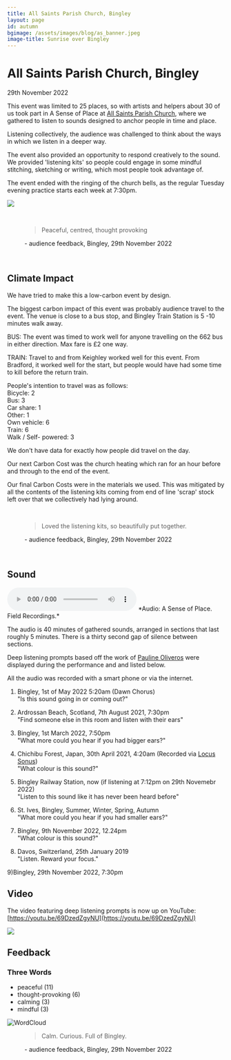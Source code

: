```yaml
---
title: All Saints Parish Church, Bingley
layout: page
id: autumn
bgimage: /assets/images/blog/as_banner.jpeg
image-title: Sunrise over Bingley
---
```

# All Saints Parish Church, Bingley


<div class="row past-event" >
<div class="col-lg-6 col-md-6 col-sm-12" markdown="1"> 
29th November 2022

This event was limited to 25 places, so with artists and helpers about 30 of us took part in A Sense of Place at [All Saints Parish Church](https://www.allsaintsbingley.org.uk/), where we gathered to listen to sounds designed to anchor people in time and place. 

Listening collectively, the audience was challenged to think about the ways in which we listen in a deeper way.

The event also provided an opportunity to respond creatively to the sound. We provided 'listening kits' so people could engage in some mindful stitching, sketching or writing, which most people took advantage of.

The event ended with the ringing of the church bells, as the regular Tuesday evening practice starts each week at 7:30pm. 
</div>
<div class="col-lg-6 col-md-6 col-sm-12">
<p><img src="{{ site_url}}/assets/images/blog/ASOP_bingley.jpg"/></p>
</div>
</div>



<br/>
<figure>
    <blockquote >
        <p><i class="fa-solid fa-quote-left fa-pull-left" aria-hidden="true"></i>Peaceful, centred, thought provoking<i class="fa-solid fa-quote-right fa-pull-right" aria-hidden="true"></i></p>
    </blockquote>
    <figcaption> - audience feedback, Bingley, 29th November 2022</figcaption>
</figure>
<br/> 

## Climate Impact

We have tried to make this a low-carbon event by design.

The biggest carbon impact of this event was probably audience travel to the event. The venue is close to a bus stop, and Bingley Train Station is 5 -10 minutes walk away.

BUS: The event was timed to work well for anyone travelling on the 662 bus in either direction. Max fare is £2 one way.

TRAIN: Travel to and from Keighley worked well for this event. From Bradford, it worked well for the start, but people would have had some time to kill before the return train.

People's intention to travel was as follows:<br/>
Bicycle: 2<br/>
Bus: 3<br/>
Car share: 1<br/>
Other: 1<br/>
Own vehicle: 6<br/>
Train: 6<br/>
Walk / Self- powered: 3<br/>

We don't have data for exactly how people did travel on the day.

Our next Carbon Cost was the church heating which ran for an hour before and through to the end of the event.

Our final Carbon Costs were in the materials we used. This was mitigated by all the contents of the listening kits coming from end of line 'scrap' stock left over that we collectively had lying around.

<br/>
<figure>
    <blockquote >
        <p><i class="fa-solid fa-quote-left fa-pull-left" aria-hidden="true"></i>Loved the listening kits, so beautifully put together.<i class="fa-solid fa-quote-right fa-pull-right" aria-hidden="true"></i></p>
    </blockquote>
    <figcaption> - audience feedback, Bingley, 29th November 2022</figcaption>
</figure>
<br/>

<!--### Map of where people came from

Notes: One marker from near Chorley is not shown. Map is a mixture of postcodes taken on the day and in pre-registration

<img src="{{ site.baseurl}}/assets/images" alt="map of attendees" />-->

## Sound

<audio controls>
    <source src="https://media.githubusercontent.com/media/caprenter/asenseofplace/main/assets/audio/AllSaints_ASenseOfPlace_2022-11-29_final.ogg" type="audio/ogg">
    <source src="https://media.githubusercontent.com/media/caprenter/asenseofplace/main/assets/audio/AllSaints_ASenseOfPlace_2022-11-29_final.mp3" type="audio/mpeg">
Your browser does not support the audio element.
</audio>
*Audio: A Sense of Place. Field Recordings.*

The audio is 40 minutes of gathered sounds, arranged in sections that last roughly 5 minutes. There is a thirty second gap of silence between sections.

Deep listening prompts based off the work of [Pauline Oliveros]( https://en.wikipedia.org/wiki/Pauline_Oliveros) were displayed during the performance and and listed below.

All the audio was recorded with a smart phone or via the internet.

1) Bingley, 1st of May 2022 5:20am (Dawn Chorus)<br/>
"Is this sound going in or coming out?"

2) Ardrossan Beach, Scotland, 7th August 2021, 7:30pm<br/>
"Find someone else in this room and listen with their ears"

3) Bingley, 1st March 2022, 7:50pm<br/>
"What more could you hear if you had bigger ears?"

4) Chichibu Forest, Japan, 30th April 2021, 4:20am (Recorded via [Locus Sonus](http://locusonus.org/soundmap/051/))<br/>
"What colour is this sound?"

5) Bingley Railway Station, now (if listening at 7:12pm on 29th Novemebr 2022)<br/>
"Listen to this sound like it has never been heard before"

6) St. Ives, Bingley, Summer, Winter, Spring, Autumn<br/>
"What more could you hear if you had smaller ears?"

7) Bingley, 9th November 2022, 12.24pm<br/>
"What colour is this sound?"

8) Davos, Switzerland, 25th January 2019<br/>
"Listen. Reward your focus."

9)Bingley, 29th November 2022, 7:30pm 

## Video

The video featuring deep listening prompts is now up on YouTube: [https://youtu.be/69DzedZgyNU](https://youtu.be/69DzedZgyNU)

<p><a href="https://youtu.be/69DzedZgyNU"><img src="{{ site_url}}/assets/images/allsaints/video.jpg"/></a></p>

## Feedback

### Three Words

* peaceful (11)
* thought-provoking (6)
* calming (3)
* mindful (3)

<img src="{{ site.baseurl}}/assets/images/allsaints/wordcloud.jpg" alt="WordCloud" />

<br/>
<figure>
    <blockquote >
        <p><i class="fa-solid fa-quote-left fa-pull-left" aria-hidden="true"></i>Calm. Curious. Full of Bingley.<i class="fa-solid fa-quote-right fa-pull-right" aria-hidden="true"></i></p>
    </blockquote>
    <figcaption> - audience feedback, Bingley, 29th November 2022</figcaption>
</figure>
<br/>

<!-- Gallery -->
<!--<div class="row">
  <div class="col-lg-4 col-md-12 mb-4 mb-lg-0">
    <img
      src="{{ site.baseurl}}/assets/images/ASOP_AltarRock_Sept2022_5.jpg"
      class="w-100 shadow-1-strong rounded mb-4"
      alt="Boat on Calm Water"
    />

    <img
      src="{{ site.baseurl}}/assets/images/ASOP_AltarRock_Sept2022_2.jpg"
      class="w-100 shadow-1-strong rounded mb-4"
      alt="Wintry Mountain Landscape"
    />

    <img
      src="{{ site.baseurl}}/assets/images/ASOP_AltarRock_Sept2022_1.jpg"
      class="w-100 shadow-1-strong rounded mb-4"
      alt="Waves at Sea"
    />
  </div>

  <div class="col-lg-4 mb-4 mb-lg-0">
    <img
      src="{{ site.baseurl}}/assets/images/ASOP_AltarRock_Sept2022_12.jpg"
      class="w-100 shadow-1-strong rounded mb-4"
      alt="Mountains in the Clouds"
    />

    <img
      src="{{ site.baseurl}}/assets/images/ASOP_AltarRock_Sept2022_9.jpg"
      class="w-100 shadow-1-strong rounded mb-4"
      alt="Boat on Calm Water"
    />

    <img
      src="{{ site.baseurl}}/assets/images/ASOP_AltarRock_Sept2022_6.jpg"
      class="w-100 shadow-1-strong rounded mb-4"
      alt="Yosemite National Park"
    />
  </div>

  <div class="col-lg-4 mb-4 mb-lg-0">
    <img
      src="{{ site.baseurl}}/assets/images/ASOP_AltarRock_Sept2022_14.jpg"
      class="w-100 shadow-1-strong rounded mb-4"
      alt="Waves at Sea"
    />

    <img
      src="{{ site.baseurl}}/assets/images/ASOP_AltarRock_Sept2022_15.jpg"
      class="w-100 shadow-1-strong rounded mb-4"
      alt="Yosemite National Park"
    />
    
    <img
      src="{{ site.baseurl}}/assets/images/ASOP_AltarRock_Sept2022_4.jpg"
      class="w-100 shadow-1-strong rounded mb-4"
      alt ="Yosemite National Park"
    />
  </div> 
</div>--> 
<!-- Gallery -->